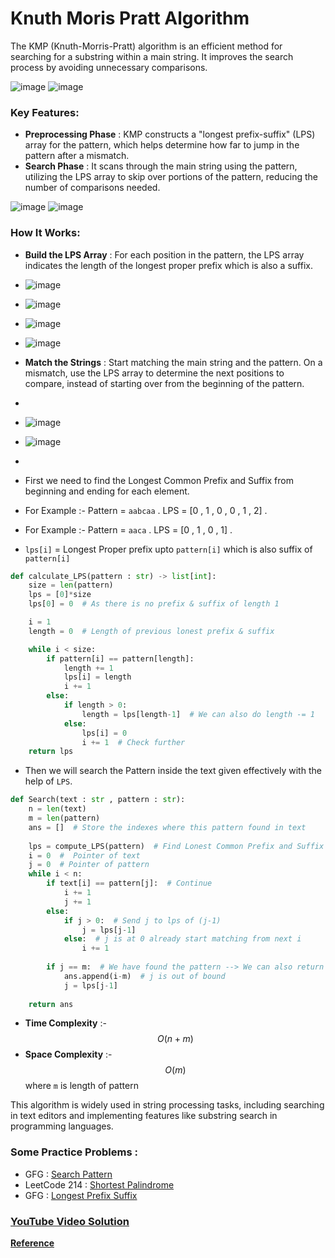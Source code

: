 # Knuth Moris Pratt Algorithm
The KMP (Knuth-Morris-Pratt) algorithm is an efficient method for searching for a substring within a main string. It improves the search process by avoiding unnecessary comparisons.

![image](https://miro.medium.com/v2/resize:fit:720/format:webp/1*lA9ysp9igTuUwsbPxI8VQQ.png)
![image](https://miro.medium.com/v2/resize:fit:720/format:webp/1*Ixnj2k8qd9wxkTgKolhH0g.png)
### Key Features:
- **Preprocessing Phase** : KMP constructs a "longest prefix-suffix" (LPS) array for the pattern, which helps determine how far to jump in the pattern after a mismatch.
- **Search Phase** : It scans through the main string using the pattern, utilizing the LPS array to skip over portions of the pattern, reducing the number of comparisons needed.

![image](https://miro.medium.com/v2/resize:fit:720/format:webp/1*wgpZZqgzoJ706gzjPiaG1A.png)
![image](https://miro.medium.com/v2/resize:fit:720/format:webp/1*fYWz9Rdqfl11FFjQjfiMHg.png)

### How It Works:
- **Build the LPS Array** : For each position in the pattern, the LPS array indicates the length of the longest proper prefix which is also a suffix.
- ![image](https://miro.medium.com/v2/resize:fit:720/format:webp/1*R1-PCF78paVBRGBlJyx6uw.png)
- ![image](https://miro.medium.com/v2/resize:fit:720/format:webp/1*e5uz6qGt77btRVI4Dbj36w.png)
- ![image](https://miro.medium.com/v2/resize:fit:720/format:webp/1*mlEp0cOmChpE2asGpzoSeQ.png)
- ![image](https://miro.medium.com/v2/resize:fit:720/format:webp/1*LJbzImGYYj0jowL6gbdeLg.png)

- **Match the Strings** : Start matching the main string and the pattern. On a mismatch, use the LPS array to determine the next positions to compare, instead of starting over from the beginning of the pattern.
- 
- ![image](https://miro.medium.com/v2/resize:fit:720/format:webp/1*0isa_pKn3o77jOHiusvtew.png)
- ![image](https://miro.medium.com/v2/resize:fit:720/format:webp/1*cjdpNXCHc2LFne12YpKJPw.png)
- 
- First we need to find the Longest Common Prefix and Suffix from beginning and ending for each element.
- For Example :- Pattern = `aabcaa` . LPS = [0 , 1 , 0 , 0 , 1 , 2] .
- For Example :- Pattern = `aaca` . LPS = [0 , 1 , 0 , 1] .
- `lps[i]` = Longest Proper prefix upto `pattern[i]` which is also suffix of `pattern[i]`
```python
def calculate_LPS(pattern : str) -> list[int]:
    size = len(pattern)
    lps = [0]*size
    lps[0] = 0  # As there is no prefix & suffix of length 1

    i = 1
    length = 0  # Length of previous lonest prefix & suffix

    while i < size:
        if pattern[i] == pattern[length]:
            length += 1
            lps[i] = length
            i += 1
        else:
            if length > 0:
                length = lps[length-1]  # We can also do length -= 1
            else:
                lps[i] = 0
                i += 1  # Check further
    return lps
```
- Then we will search the Pattern inside the text given effectively with the help of `LPS`.
```python
def Search(text : str , pattern : str):
    n = len(text)
    m = len(pattern)
    ans = []  # Store the indexes where this pattern found in text
    
    lps = compute_LPS(pattern)  # Find Lonest Common Prefix and Suffix for each element
    i = 0  #  Pointer of text
    j = 0  # Pointer of pattern
    while i < n:
        if text[i] == pattern[j]:  # Continue
            i += 1
            j += 1
        else:
            if j > 0:  # Send j to lps of (j-1)
                j = lps[j-1]
            else:  # j is at 0 already start matching from next i
                i += 1
        
        if j == m:  # We have found the pattern --> We can also return True
            ans.append(i-m)  # j is out of bound
            j = lps[j-1]
    
    return ans
```
- **Time Complexity** :- $$O(n + m)$$
- **Space Complexity** :- $$O(m)$$   where `m` is length of pattern


This algorithm is widely used in string processing tasks, including searching in text editors and implementing features like substring search in programming languages.

### Some Practice Problems :
- GFG : [Search Pattern](https://www.geeksforgeeks.org/problems/search-pattern0205/1)
- LeetCode 214 : [Shortest Palindrome](https://leetcode.com/problems/shortest-palindrome/description/)
- GFG : [Longest Prefix Suffix](https://www.geeksforgeeks.org/problems/longest-prefix-suffix2527/1)

### [YouTube Video Solution](https://youtu.be/qases-9gOpk?si=MqYWopU67gSJo9Cl)

**[Reference](https://yuminlee2.medium.com/knuth-morris-pratt-kmp-algorithm-string-matching-fb2a3ec6d682)**
